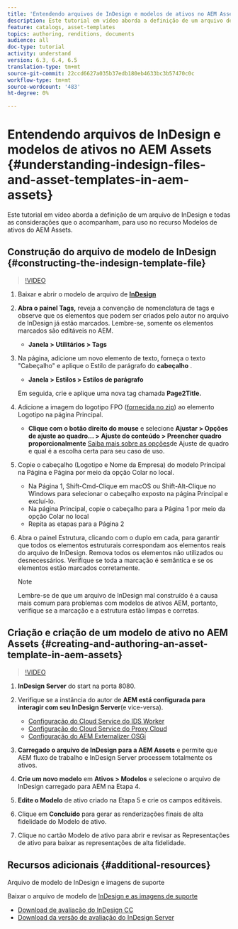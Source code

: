 ```yaml
---
title: 'Entendendo arquivos de InDesign e modelos de ativos no AEM Assets '
description: Este tutorial em vídeo aborda a definição de um arquivo de InDesign e todas as considerações que o acompanham, para uso no recurso Modelos de ativos do AEM Assets.
feature: catalogs, asset-templates
topics: authoring, renditions, documents
audience: all
doc-type: tutorial
activity: understand
version: 6.3, 6.4, 6.5
translation-type: tm+mt
source-git-commit: 22ccd6627a035b37edb180eb4633bc3b57470c0c
workflow-type: tm+mt
source-wordcount: '483'
ht-degree: 0%

---
```



# Entendendo arquivos de InDesign e modelos de ativos no AEM Assets {#understanding-indesign-files-and-asset-templates-in-aem-assets}

Este tutorial em vídeo aborda a definição de um arquivo de InDesign e todas as considerações que o acompanham, para uso no recurso Modelos de ativos do AEM Assets.

## Construção do arquivo de modelo de InDesign {#constructing-the-indesign-template-file}

>[!VIDEO](https://video.tv.adobe.com/v/19293/?quality=9&learn=on)

1. Baixar e abrir o modelo de arquivo de [**InDesign**](assets/asset-templates-tutorial-video--supporting-files.zip)
2. **Abra o painel Tags,** reveja a convenção de nomenclatura de tags e observe que os elementos que podem ser criados pelo autor no arquivo de InDesign já estão marcados. Lembre-se, somente os elementos marcados são editáveis no AEM.

   * **Janela > Utilitários > Tags**

3. Na página, adicione um novo elemento de texto, forneça o texto &quot;Cabeçalho&quot; e aplique o Estilo de parágrafo do **cabeçalho** .

   * **Janela > Estilos > Estilos de parágrafo**

   Em seguida, crie e aplique uma nova tag chamada **Page2Title.**

4. Adicione a imagem do logotipo FPO ([fornecida no zip](assets/asset-templates-tutorial-video--supporting-files.zip)) ao elemento Logotipo na página Principal.

   * **Clique com o botão direito do mouse** e selecione **Ajustar > Opções de ajuste ao quadro... > Ajuste do conteúdo > Preencher quadro proporcionalmente**
   [Saiba mais sobre as opções](https://helpx.adobe.com/indesign/using/frames-objects.html#fitting_objects_to_frames)de Ajuste de quadro e qual é a escolha certa para seu caso de uso.

5. Copie o cabeçalho (Logotipo e Nome da Empresa) do modelo Principal na Página e Página por meio da opção Colar no local.

   * Na Página 1, Shift-Cmd-Clique em macOS ou Shift-Alt-Clique no Windows para selecionar o cabeçalho exposto na página Principal e excluí-lo.
   * Na página Principal, copie o cabeçalho para a Página 1 por meio da opção Colar no local
   * Repita as etapas para a Página 2

6. Abra o painel Estrutura, clicando com o duplo em cada, para garantir que todos os elementos estruturais correspondam aos elementos reais do arquivo de InDesign. Remova todos os elementos não utilizados ou desnecessários. Verifique se toda a marcação é semântica e se os elementos estão marcados corretamente.

   >[!NOTE]
   >
   >Lembre-se de que um arquivo de InDesign mal construído é a causa mais comum para problemas com modelos de ativos AEM, portanto, verifique se a marcação e a estrutura estão limpas e corretas.

## Criação e criação de um modelo de ativo no AEM Assets {#creating-and-authoring-an-asset-template-in-aem-assets}

>[!VIDEO](https://video.tv.adobe.com/v/19294/?quality=9&learn=on)

1. **InDesign Server** do start na porta 8080.
2. Verifique se a instância do autor de **AEM está configurada para interagir com seu InDesign Server**(e vice-versa).

   * [Configuração do Cloud Service do IDS Worker](http://localhost:4502/etc/cloudservices/proxy/ids.html)
   * [Configuração do Cloud Service do Proxy Cloud](http://localhost:4502/etc/cloudservices/proxy.html)
   * [Configuração do AEM Externalizer OSGi](http://localhost:4502/system/console/configMgr)

3. **Carregado o arquivo de InDesign para a AEM Assets** e permite que AEM fluxo de trabalho e InDesign Server processem totalmente os ativos.
4. **Crie um novo modelo** em **Ativos > Modelos** e selecione o arquivo de InDesign carregado para AEM na Etapa 4.
5. **Edite o Modelo** de ativo criado na Etapa 5 e crie os campos editáveis.
6. Clique em **Concluído** para gerar as renderizações finais de alta fidelidade do Modelo de ativo.
7. Clique no cartão Modelo de ativo para abrir e revisar as Representações de ativo para baixar as representações de alta fidelidade.

## Recursos adicionais {#additional-resources}

Arquivo de modelo de InDesign e imagens de suporte

Baixar o arquivo de modelo de [InDesign e as imagens de suporte](assets/asset-templates-tutorial-video--supporting-files-1.zip)

* [Download de avaliação do InDesign CC](https://creative.adobe.com/products/download/indesign)
* [Download da versão de avaliação do InDesign Server](https://www.adobe.com/devnet/indesign/indesign-server-trial-downloads.html)
